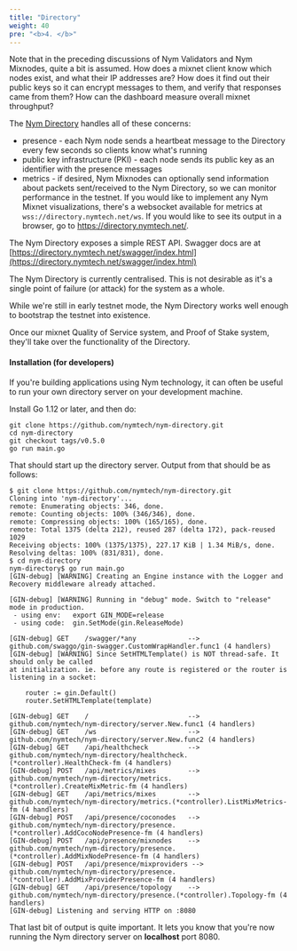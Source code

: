 ```yaml
---
title: "Directory"
weight: 40
pre: "<b>4. </b>"
---
```


Note that in the preceding discussions of Nym Validators and Nym Mixnodes, quite a bit is assumed. How does a mixnet client know which nodes exist, and what their IP addresses are? How does it find out their public keys so it can encrypt messages to them, and verify that responses came from them? How can the dashboard measure overall mixnet throughput?

The [Nym Directory](https://github.com/nymtech/nym-directory) handles all of these concerns:

* presence - each Nym node sends a heartbeat message to the Directory every few seconds so clients know what's running
* public key infrastructure (PKI) - each node sends its public key as an identifier with the presence messages
* metrics - if desired, Nym Mixnodes can optionally send information about packets sent/received to the Nym Directory, so we can monitor performance in the testnet. If you would like to implement any Nym Mixnet visualizations, there's a websocket available for metrics at `wss://directory.nymtech.net/ws`. If you would like to see its output in a browser, go to https://directory.nymtech.net/.

The Nym Directory exposes a simple REST API. Swagger docs are at [https://directory.nymtech.net/swagger/index.html](https://directory.nymtech.net/swagger/index.html)

The Nym Directory is currently centralised. This is not desirable as it's a single point of failure (or attack) for the system as a whole.

While we're still in early testnet mode, the Nym Directory works well enough to bootstrap the testnet into existence.

Once our mixnet Quality of Service system, and Proof of Stake system, they'll take over the functionality of the Directory.

#### Installation (for developers)

If you're building applications using Nym technology, it can often be useful to run your own directory server on your development machine.

Install Go 1.12 or later, and then do:

```shell
git clone https://github.com/nymtech/nym-directory.git
cd nym-directory
git checkout tags/v0.5.0
go run main.go
```

That should start up the directory server. Output from that should be as follows:

```shell
$ git clone https://github.com/nymtech/nym-directory.git
Cloning into 'nym-directory'...
remote: Enumerating objects: 346, done.
remote: Counting objects: 100% (346/346), done.
remote: Compressing objects: 100% (165/165), done.
remote: Total 1375 (delta 212), reused 287 (delta 172), pack-reused 1029
Receiving objects: 100% (1375/1375), 227.17 KiB | 1.34 MiB/s, done.
Resolving deltas: 100% (831/831), done.
$ cd nym-directory
nym-directory$ go run main.go
[GIN-debug] [WARNING] Creating an Engine instance with the Logger and Recovery middleware already attached.

[GIN-debug] [WARNING] Running in "debug" mode. Switch to "release" mode in production.
 - using env:	export GIN_MODE=release
 - using code:	gin.SetMode(gin.ReleaseMode)

[GIN-debug] GET    /swagger/*any             --> github.com/swaggo/gin-swagger.CustomWrapHandler.func1 (4 handlers)
[GIN-debug] [WARNING] Since SetHTMLTemplate() is NOT thread-safe. It should only be called
at initialization. ie. before any route is registered or the router is listening in a socket:

	router := gin.Default()
	router.SetHTMLTemplate(template)

[GIN-debug] GET    /                         --> github.com/nymtech/nym-directory/server.New.func1 (4 handlers)
[GIN-debug] GET    /ws                       --> github.com/nymtech/nym-directory/server.New.func2 (4 handlers)
[GIN-debug] GET    /api/healthcheck          --> github.com/nymtech/nym-directory/healthcheck.(*controller).HealthCheck-fm (4 handlers)
[GIN-debug] POST   /api/metrics/mixes        --> github.com/nymtech/nym-directory/metrics.(*controller).CreateMixMetric-fm (4 handlers)
[GIN-debug] GET    /api/metrics/mixes        --> github.com/nymtech/nym-directory/metrics.(*controller).ListMixMetrics-fm (4 handlers)
[GIN-debug] POST   /api/presence/coconodes   --> github.com/nymtech/nym-directory/presence.(*controller).AddCocoNodePresence-fm (4 handlers)
[GIN-debug] POST   /api/presence/mixnodes    --> github.com/nymtech/nym-directory/presence.(*controller).AddMixNodePresence-fm (4 handlers)
[GIN-debug] POST   /api/presence/mixproviders --> github.com/nymtech/nym-directory/presence.(*controller).AddMixProviderPresence-fm (4 handlers)
[GIN-debug] GET    /api/presence/topology    --> github.com/nymtech/nym-directory/presence.(*controller).Topology-fm (4 handlers)
[GIN-debug] Listening and serving HTTP on :8080
```

That last bit of output is quite important. It lets you know that you're now running the Nym directory server on **localhost** port 8080.

